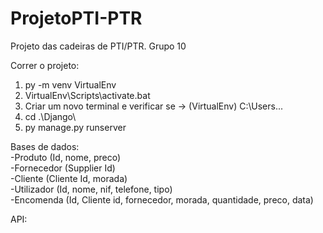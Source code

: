 # ProjetoPTI-PTR
Projeto das cadeiras de PTI/PTR. Grupo 10

Correr o projeto:
1. py -m venv VirtualEnv
2. VirtualEnv\Scripts\activate.bat
3. Criar um novo terminal e verificar se -> (VirtualEnv) C:\Users\...
4. cd .\Django\ 
5. py manage.py runserver

Bases de dados: </br>
-Produto (Id, nome, preco) </br>
-Fornecedor (Supplier Id) </br>
-Cliente (Cliente Id, morada) </br>
-Utilizador (Id, nome, nif, telefone, tipo) </br>
-Encomenda (Id, Cliente id, fornecedor, morada, quantidade, preco, data) </br>

API:

